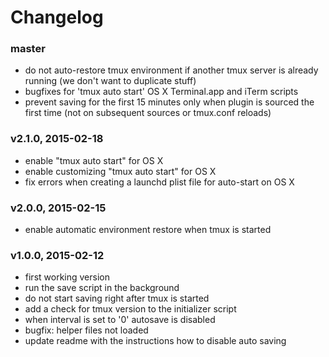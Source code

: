 # Changelog

### master
- do not auto-restore tmux environment if another tmux server is already running
  (we don't want to duplicate stuff)
- bugfixes for 'tmux auto start' OS X Terminal.app and iTerm scripts
- prevent saving for the first 15 minutes only when plugin is sourced the first
  time (not on subsequent sources or tmux.conf reloads)

### v2.1.0, 2015-02-18
- enable "tmux auto start" for OS X
- enable customizing "tmux auto start" for OS X
- fix errors when creating a launchd plist file for auto-start on OS X

### v2.0.0, 2015-02-15
- enable automatic environment restore when tmux is started

### v1.0.0, 2015-02-12
- first working version
- run the save script in the background
- do not start saving right after tmux is started
- add a check for tmux version to the initializer script
- when interval is set to '0' autosave is disabled
- bugfix: helper files not loaded
- update readme with the instructions how to disable auto saving
